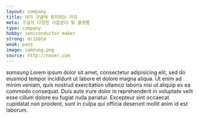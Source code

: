 ```yaml
---
layout: company
title: 내가 구글에 투자하는 이유 
meta: 구글의 다양한 사업분야 및 플랫폼 
type: company
hobby: semiconductor maker 
strong: dribble
weak: pass
image: samsung.png
source: http://naver.com
---
```


*samsung* Lorem ipsum dolor sit amet, consectetur adipisicing elit, sed do eiusmod tempor incididunt ut labore et dolore magna aliqua. Ut enim ad minim veniam, quis nostrud exercitation ullamco laboris nisi ut aliquip ex ea commodo consequat. Duis aute irure dolor in reprehenderit in voluptate velit esse cillum dolore eu fugiat nulla pariatur. Excepteur sint occaecat cupidatat non proident, sunt in culpa qui officia deserunt mollit anim id est laborum.
